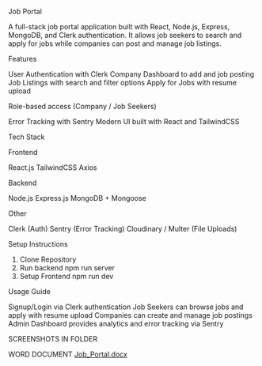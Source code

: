 Job Portal

A full-stack job portal application built with React, Node.js, Express, MongoDB, and Clerk authentication.
It allows job seekers to search and apply for jobs while companies can post and manage job listings.

Features

User Authentication with Clerk
Company Dashboard to add and job posting
Job Listings with search and filter options
Apply for Jobs with resume upload

Role-based access (Company / Job Seekers)

Error Tracking with Sentry
Modern UI built with React and TailwindCSS


Tech Stack

Frontend

React.js
TailwindCSS
Axios

Backend

Node.js
Express.js
MongoDB + Mongoose

Other

Clerk (Auth)
Sentry (Error Tracking)
Cloudinary / Multer (File Uploads)

Setup Instructions
1. Clone Repository
2. Run backend
npm run server
3. Setup Frontend
npm run dev

Usage Guide

Signup/Login via Clerk authentication
Job Seekers can browse jobs and apply with resume upload
Companies can create and manage job postings
Admin Dashboard provides analytics and error tracking via Sentry


SCREENSHOTS IN FOLDER

WORD DOCUMENT
[Job_Portal.docx](https://github.com/user-attachments/files/21924295/Job_Portal.docx)








